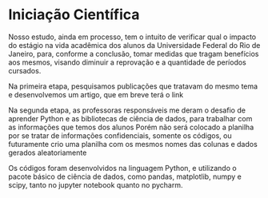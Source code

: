 # Iniciação Científica

Nosso estudo, ainda em processo, tem o intuito de verificar qual o impacto do estágio na vida acadêmica dos alunos da Universidade Federal do Rio de Janeiro,
para, conforme a conclusão, tomar medidas que tragam benefícios aos mesmos, visando diminuir a reprovação e a quantidade de períodos cursados.

Na primeira etapa, pesquisamos publicações que tratavam do mesmo tema e desenvolvemos um artigo, que em breve terá o link

Na segunda etapa, as professoras responsáveis me deram o desafio de aprender Python e as bibliotecas de ciência de dados, 
para trabalhar com as informações que temos dos alunos
Porém não será colocado a planilha por se tratar de informações confidenciais, somente os códigos, ou futuramente crio uma planilha com os mesmos nomes das colunas
e dados gerados aleatoriamente

Os códigos foram desenvolvidos na linguagem Python, e utilizando o pacote básico de ciência de dados, como pandas, matplotlib, numpy e scipy, 
tanto no jupyter notebook quanto no pycharm. 
